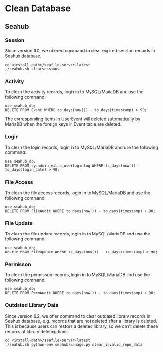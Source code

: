 # Clean Database

## Seahub

### Session

Since version 5.0, we offered command to clear expired session records in Seahub database.

    cd <install-path>/seafile-server-latest
    ./seahub.sh clearsessions

### Activity

To clean the activity records, login in to MySQL/MariaDB and use the following command:

    use seahub_db;
    DELETE FROM Event WHERE to_days(now()) - to_days(timestamp) > 90;

The corresponding items in UserEvent will deleted automatically by MariaDB when the foreign keys in Event table are deleted.

### Login

To clean the login records, login in to MySQL/MariaDB and use the following command:

    use seahub_db;
    DELETE FROM sysadmin_extra_userloginlog WHERE to_days(now()) - to_days(login_date) > 90;

### File Access

To clean the file access records, login in to MySQL/MariaDB and use the following command:

    use seahub_db;
    DELETE FROM FileAudit WHERE to_days(now()) - to_days(timestamp) > 90;

### File Update

To clean the file update records, login in to MySQL/MariaDB and use the following command:

    use seahub_db;
    DELETE FROM FileUpdate WHERE to_days(now()) - to_days(timestamp) > 90;

### Permisson

To clean the permisson records, login in to MySQL/MariaDB and use the following command:

    use seahub_db;
    DELETE FROM PermAudit WHERE to_days(now()) - to_days(timestamp) > 90;

### Outdated Library Data

Since version 6.2, we offer command to clear outdated library records in Seahub database,
e.g. records that are not deleted after a library is deleted. This is because users can restore a deleted library, so we can't delete these records at library deleting time.

    cd <install-path>/seafile-server-latest
    ./seahub.sh python-env seahub/manage.py clear_invalid_repo_data
